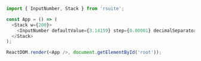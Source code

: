 <!--start-code-->

```js
import { InputNumber, Stack } from 'rsuite';

const App = () => (
  <Stack w={200}>
    <InputNumber defaultValue={3.14159} step={0.00001} decimalSeparator="," />
  </Stack>
);

ReactDOM.render(<App />, document.getElementById('root'));
```

<!--end-code-->
